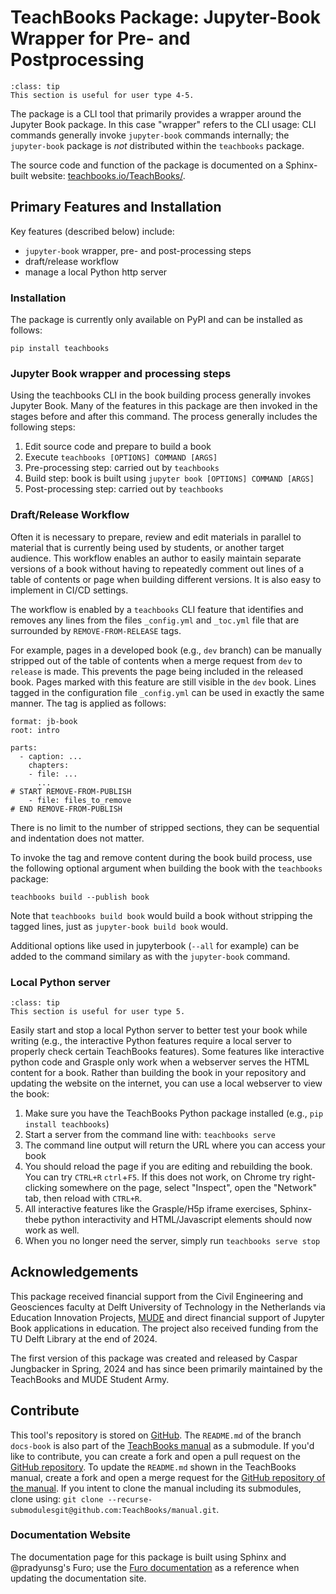 # TeachBooks Package: Jupyter-Book Wrapper for Pre- and Postprocessing

```{admonition} User types
:class: tip
This section is useful for user type 4-5.
```

The package is a CLI tool that primarily provides a wrapper around the Jupyter Book package. In this case "wrapper" refers to the CLI usage: CLI commands generally invoke `jupyter-book` commands internally; the `jupyter-book` package is _not_ distributed within the `teachbooks` package.

The source code and function of the package is documented on a Sphinx-built website: [teachbooks.io/TeachBooks/](https://teachbooks.io/TeachBooks/).

## Primary Features and Installation

Key features (described below) include:
- `jupyter-book` wrapper, pre- and post-processing steps
- draft/release workflow
- manage a local Python http server

### Installation

The package is currently only available on PyPI and can be installed as follows:

```
pip install teachbooks
```

### Jupyter Book wrapper and processing steps

Using the teachbooks CLI in the book building process generally invokes Jupyter Book. Many of the features in this package are then invoked in the stages before and after this command. The process generally includes the following steps:

1. Edit source code and prepare to build a book
2. Execute `teachbooks [OPTIONS] COMMAND [ARGS]`
3. Pre-processing step: carried out by `teachbooks`
4. Build step: book is built using `jupyter book [OPTIONS] COMMAND [ARGS]`
5. Post-processing step: carried out by `teachbooks`

### Draft/Release Workflow

Often it is necessary to prepare, review and edit materials in parallel to material that is currently being used by students, or another target audience. This workflow enables an author to easily maintain separate versions of a book without having to repeatedly comment out lines of a table of contents or page when building different versions. It is also easy to implement in CI/CD settings.  

The workflow is enabled by a `teachbooks` CLI feature that identifies and removes any lines from the files `_config.yml` and `_toc.yml` file that are surrounded by `REMOVE-FROM-RELEASE` tags.

For example, pages in a developed book (e.g., `dev` branch) can be manually stripped out of the table of contents when a merge request from `dev` to `release` is made. This prevents the page being included in the released book. Pages marked with this feature are still visible in the `dev` book. Lines tagged in the configuration file `_config.yml` can be used in exactly the same manner. The tag is applied as follows:

```
format: jb-book
root: intro

parts:
  - caption: ...
    chapters: 
    - file: ...
      ...
# START REMOVE-FROM-PUBLISH
    - file: files_to_remove
# END REMOVE-FROM-PUBLISH
```

There is no limit to the number of stripped sections, they can be sequential and indentation does not matter.

To invoke the tag and remove content during the book build process, use the following optional argument when building the book with the `teachbooks` package:

```
teachbooks build --publish book
```

Note that `teachbooks build book` would build a book without stripping the tagged lines, just as `jupyter-book build book` would.

Additional options like used in jupyterbook (`--all` for example) can be added to the command similary as with the `jupyter-book` command.

### Local Python server

```{admonition} User types
:class: tip
This section is useful for user type 5.
```

Easily start and stop a local Python server to better test your book while writing (e.g., the interactive Python features require a local server to properly check certain TeachBooks features). Some features like interactive python code and Grasple only work when a webserver serves the HTML content for a book. Rather than building the book in your repository and updating the website on the internet, you can use a local webserver to view the book:

1. Make sure you have the TeachBooks Python package installed (e.g., `pip install teachbooks`)
2. Start a server from the command line with: `teachbooks serve`
3. The command line output will return the URL where you can access your book
4. You should reload the page if you are editing and rebuilding the book. You can try `CTRL+R` `ctrl`+`F5`. If this does not work, on Chrome try right-clicking somewhere on the page, select \"Inspect\", open the \"Network\" tab, then reload with `CTRL+R`. 
5. All interactive features like the Grasple/H5p iframe exercises, Sphinx-thebe python interactivity and HTML/Javascript elements should now work as well.
6. When you no longer need the server, simply run `teachbooks serve stop`

## Acknowledgements

This package received financial support from the Civil Engineering and Geosciences faculty at Delft University of Technology in the Netherlands via Education Innovation Projects, [MUDE](https://mude.citg.tudelft.nl) and direct financial support of Jupyter Book applications in education. The project also received funding from the TU Delft Library at the end of 2024.

The first version of this package was created and released by Caspar Jungbacker in Spring, 2024 and has since been primarily maintained by the TeachBooks and MUDE Student Army. 

## Contribute

This tool's repository is stored on [GitHub](https://github.com/TeachBooks/TeachBooks). The `README.md` of the branch `docs-book` is also part of the [TeachBooks manual](https://teachbooks.io/manual/external/TeachBooks/README.html) as a submodule. If you'd like to contribute, you can create a fork and open a pull request on the [GitHub repository](https://github.com/TeachBooks/TeachBooks). To update the `README.md` shown in the TeachBooks manual, create a fork and open a merge request for the [GitHub repository of the manual](https://github.com/TeachBooks/manual). If you intent to clone the manual including its submodules, clone using: `git clone --recurse-submodulesgit@github.com:TeachBooks/manual.git`.

### Documentation Website

The documentation page for this package is built using Sphinx and @pradyunsg's Furo; use the [Furo documentation](https://pradyunsg.me/furo/#) as a reference when updating the documentation site.